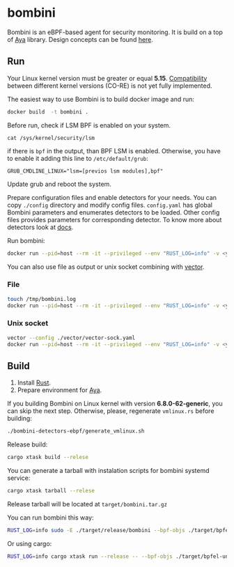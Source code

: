 # bombini

Bombini is an eBPF-based agent for security monitoring. It is build on a
top of [Aya](https://github.com/aya-rs/aya) library. Design concepts can be
found [here](docs/design.md).

## Run

Your Linux kernel version must be greater or equal **5.15**.
[Compatibility](https://github.com/aya-rs/aya/issues/349) between different kernel versions (CO-RE) is not yet fully implemented.

The easiest way to use Bombini is to build docker image and run:

```bash
docker build  -t bombini .
```

Before run, check if LSM BPF is enabled on your system.

```
cat /sys/kernel/security/lsm
```

if there is `bpf` in the output, than BPF LSM is enabled.
Otherwise, you have to enable it adding this line to `/etc/default/grub`:

```
GRUB_CMDLINE_LINUX="lsm=[previos lsm modules],bpf"
```

Update grub and reboot the system.

Prepare configuration files and enable detectors for your needs. You can copy `./config` directory and modify config files.
`config.yaml` has global Bombini parameters and enumerates detectors to be loaded. Other config files provides parameters for corresponding detector.
To know more about detectors look at [docs](docs/detectors/).

Run bombini:

```bash
docker run --pid=host --rm -it --privileged --env "RUST_LOG=info" -v <your-config-dir>:/usr/local/lib/bombini/config:ro  -v /sys/fs/bpf:/sys/fs/bpf bombini
```

You can also use file as output or unix socket combining with
[vector](https://github.com/vectordotdev/vector).

### File
```bash
touch /tmp/bombini.log
docker run --pid=host --rm -it --privileged --env "RUST_LOG=info" -v <your-config-dir>:/usr/local/lib/bombini/config:ro -v /tmp/bombini.log:/log/bombini.log -v /sys/fs/bpf:/sys/fs/bpf bombini --event-log /log/bombini.log
```

### Unix socket
```bash
vector --config ./vector/vector-sock.yaml
docker run --pid=host --rm -it --privileged --env "RUST_LOG=info" -v <your-config-dir>:/usr/local/lib/bombini/config:ro -v /tmp/bombini.sock:/log/bombini.sock -v /sys/fs/bpf:/sys/fs/bpf bombini --event-socket /log/bombini.sock
```

## Build

1. Install [Rust](https://www.rust-lang.org/tools/install).
2. Prepare environment for [Aya](https://aya-rs.dev/book/start/development/).

If you building Bombini on Linux kernel with version **6.8.0-62-generic**, you can skip the next step.
Otherwise, please, regenerate `vmlinux.rs` before building:

```bash
./bombini-detectors-ebpf/generate_vmlinux.sh
```
Release build:

```bash
cargo xtask build --relese
```
You can generate a tarball with instalation scripts for bombini systemd service:

```bash
cargo xtask tarball --relese
```

Release tarball will be located at `target/bombini.tar.gz`

You can run bombini this way:

```bash
RUST_LOG=info sudo -E ./target/release/bombini --bpf-objs ./target/bpfel-unknown-none/release --config-dir ./config --stdout
```

Or using cargo:

```bash
RUST_LOG=info cargo xtask run --release -- --bpf-objs ./target/bpfel-unknown-none/release --config-dir ./config --stdout
```